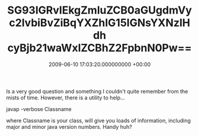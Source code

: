 ﻿---
layout: post
title: !binary |-
  SG93IGRvIEkgZmluZCB0aGUgdmVyc2lvbiBvZiBqYXZhIG15IGNsYXNzIHdh
  cyBjb21waWxlZCBhZ2FpbnN0Pw==
wordpress_id: 233
wordpress_url: !binary |-
  aHR0cDovL3d3dy5qYW1lc2FuZGNsYXJlLm5ldC8/cD0yMzM=
date: 2009-06-10 17:03:20.000000000 +00:00
---
Is a very good question and something I couldn't quite remember from the mists of time. However, there is a utility to help...

javap -verbose Classname

where Classname is your class, will give you loads of information, including major and minor java version numbers. Handy huh?
